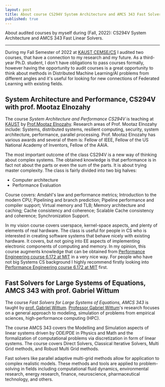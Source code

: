 ```yaml
---
layout: post
title: About course CS294V System Architecture and AMCS 343 Fast Solvers at KAUST.
published: true
---
```


About audited courses by myself during (Fall, 2022): CS294V System Architecture and AMCS 343 Fast Linear Solvers.

---


During my Fall Semester of 2022 at [KAUST CEMSE/CS](https://cemse.kaust.edu.sa/) I audited two courses, that have a connection to my research and my future.
As a third-year Ph.D. student, I don't have obligations to pass courses formally, however having the opportunity to audit courses is a great opportunity to think about methods in Distributed Machine Learning/AI problems from different angles and it's useful for looking for new connections of Federated Learning with existing fields.

## System Architecture and Performance, CS294V with prof. Mootaz Elnozahy

The course *System Architecture and Performance CS294V* is teaching at [KAUST](https://www.kaust.edu.sa/) by [Prof.Mootaz Elnozahy](https://en.wikipedia.org/wiki/Mootaz_Elnozahy). Research areas of Prof. Mootaz Elnozahy include: Systems, distributed systems, resilient computing, security, system architecture, performance, parallel processing. Prof. Mootaz Elnozahy has various awards and several of them is: Fellow of IEEE, Fellow of the US National Academy of Inventors, Fellow of the AAIA.

The most important outcome of the class CS294V is a new way of thinking about complex systems. The obtained knowledge is that performance is in fact not about the parts or even the sum of the parts. It is about trying master complexity. The class is fairly divided into two big halves:
-	Computer architecture 
-	Performance Evaluation

Course covers: Amdahl's law and performance metrics;  Introduction to the modern CPU; Pipelining and branch prediction; Pipeline performance and compiler support; Virtual memory and TLB; Memory architecture and caching; Cache consistency and coherence; Scalable Cache consistency and coherence; Synchronization Support. 

In my vision course covers userspace, kernel-space aspects, and plenty of elements of real hardware. The class is useful for people in CS who is interested in creating software systems that behave nicely with existing hardware. It covers, but not going into EE aspects of implementing electronic components of computing and memory. In my opinion, this course augments knowledge that can be obtained from [Performance Engineering course 6.172 at MIT](https://burlachenkok.github.io/About-Compute-Performance-Optimization-at-MIT/) in a very nice way. For people who have not big Systems CS background I highly recommend firstly looking into [Performance Engineering course 6.172 at MIT](https://ocw.mit.edu/courses/6-172-performance-engineering-of-software-systems-fall-2018/) first.


## Fast Solvers for Large Systems of Equations, AMCS 343 with prof. Gabriel Wittum

The course *Fast Solvers for Large Systems of Equations, AMCS 343* is taught by [prof. Gabriel Wittum](https://www.kaust.edu.sa/en/study/faculty/gabriel-wittum). [Professor Gabriel Wittum](https://www.kaust.edu.sa/en/study/faculty/gabriel-wittum)'s research focuses on a general approach to modeling, simulation of problems from empirical sciences, high-performance computing (HPC).


The course AMCS 343 covers the Modelling and Simulation aspects of linear systems driven by ODE/PDE in Physics and Math and the formalization of computational problems via discretization in form of linear systems. The course covers Direct Solvers, Classical Iterative Solvers, Multi Grid methods, and Robust Multi Grid methods.

Fast solvers like parallel adaptive multi-grid methods allow for application to complex realistic models. These methods and tools are applied to problem-solving in fields including computational fluid dynamics, environmental research, energy research, finance, neuroscience, pharmaceutical technology, and others.
